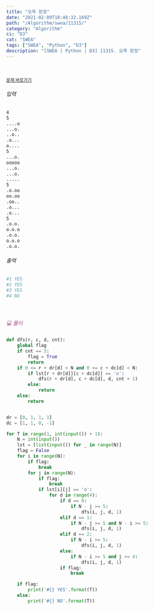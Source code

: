 ```yaml
---
title: "오목 판정"
date: "2021-02-09T18:48:32.169Z"
path: "/Algorithm/swea/11315/"
category: "Algorithm"
ci: "D3"
cat: "SWEA"
tags: ["SWEA", "Python", "D3"]
description: "[SWEA | Python | D3] 11315. 오목 판정"
---
```


<br />

<a href="https://swexpertacademy.com/main/code/problem/problemDetail.do?problemLevel=3&contestProbId=AXaSUPYqPYMDFASQ&categoryId=AXaSUPYqPYMDFASQ&categoryType=CODE&problemTitle=&orderBy=FIRST_REG_DATETIME&selectCodeLang=PYTHON&select-1=3&pageSize=10&pageIndex=1"><small>문제 바로가기</small></a>

###### 입력

```sh
4
5
....o
...o.
..o..
.o...
o....
5
...o.
ooooo
...o.
...o.
.....
5
.o.oo
oo.oo
.oo..
.o...
.o...
5
.o.o.
o.o.o
.o.o.
o.o.o
.o.o.
```

###### 출력

```sh
#1 YES
#2 YES
#3 YES
#4 NO
```

<br />

##### <h5 style="color:#C587AE;">💻 풀이</h5>

```python
def dfs(r, c, d, cnt):
    global flag
    if cnt == 5:
        flag = True
        return
    if 0 <= r + dr[d] < N and 0 <= c + dc[d] < N:
        if lst[r + dr[d]][c + dc[d]] == 'o':
            dfs(r + dr[d], c + dc[d], d, cnt + 1)
        else:
            return
    else:
        return


dr = [0, 1, 1, 1]
dc = [1, 1, 0, -1]

for T in range(1, int(input()) + 1):
    N = int(input())
    lst = [list(input()) for _ in range(N)]
    flag = False
    for i in range(N):
        if flag:
            break
        for j in range(N):
            if flag:
                break
            if lst[i][j] == 'o':
                for d in range(4):
                    if d == 0:
                        if N - j >= 5:
                            dfs(i, j, d, 1)
                    elif d == 1:
                        if N - j >= 5 and N - i >= 5:
                            dfs(i, j, d, 1)
                    elif d == 2:
                        if N - i >= 5:
                            dfs(i, j, d, 1)
                    else:
                        if N - i >= 5 and j >= 4:
                            dfs(i, j, d, 1)
                    if flag:
                        break

    if flag:
        print('#{} YES'.format(T))
    else:
        print('#{} NO'.format(T))
```

